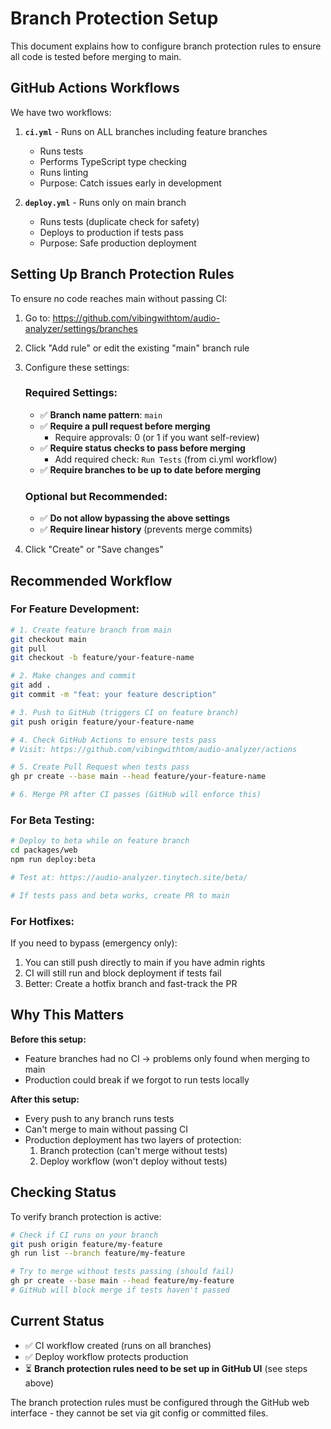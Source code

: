 # Branch Protection Setup

This document explains how to configure branch protection rules to ensure all code is tested before merging to main.

## GitHub Actions Workflows

We have two workflows:

1. **`ci.yml`** - Runs on ALL branches including feature branches
   - Runs tests
   - Performs TypeScript type checking
   - Runs linting
   - Purpose: Catch issues early in development

2. **`deploy.yml`** - Runs only on main branch
   - Runs tests (duplicate check for safety)
   - Deploys to production if tests pass
   - Purpose: Safe production deployment

## Setting Up Branch Protection Rules

To ensure no code reaches main without passing CI:

1. Go to: https://github.com/vibingwithtom/audio-analyzer/settings/branches

2. Click "Add rule" or edit the existing "main" branch rule

3. Configure these settings:

   ### Required Settings:
   - ✅ **Branch name pattern**: `main`
   - ✅ **Require a pull request before merging**
     - Require approvals: 0 (or 1 if you want self-review)
   - ✅ **Require status checks to pass before merging**
     - Add required check: `Run Tests` (from ci.yml workflow)
   - ✅ **Require branches to be up to date before merging**

   ### Optional but Recommended:
   - ✅ **Do not allow bypassing the above settings**
   - ✅ **Require linear history** (prevents merge commits)

4. Click "Create" or "Save changes"

## Recommended Workflow

### For Feature Development:

```bash
# 1. Create feature branch from main
git checkout main
git pull
git checkout -b feature/your-feature-name

# 2. Make changes and commit
git add .
git commit -m "feat: your feature description"

# 3. Push to GitHub (triggers CI on feature branch)
git push origin feature/your-feature-name

# 4. Check GitHub Actions to ensure tests pass
# Visit: https://github.com/vibingwithtom/audio-analyzer/actions

# 5. Create Pull Request when tests pass
gh pr create --base main --head feature/your-feature-name

# 6. Merge PR after CI passes (GitHub will enforce this)
```

### For Beta Testing:

```bash
# Deploy to beta while on feature branch
cd packages/web
npm run deploy:beta

# Test at: https://audio-analyzer.tinytech.site/beta/

# If tests pass and beta works, create PR to main
```

### For Hotfixes:

If you need to bypass (emergency only):
1. You can still push directly to main if you have admin rights
2. CI will still run and block deployment if tests fail
3. Better: Create a hotfix branch and fast-track the PR

## Why This Matters

**Before this setup:**
- Feature branches had no CI → problems only found when merging to main
- Production could break if we forgot to run tests locally

**After this setup:**
- Every push to any branch runs tests
- Can't merge to main without passing CI
- Production deployment has two layers of protection:
  1. Branch protection (can't merge without tests)
  2. Deploy workflow (won't deploy without tests)

## Checking Status

To verify branch protection is active:

```bash
# Check if CI runs on your branch
git push origin feature/my-feature
gh run list --branch feature/my-feature

# Try to merge without tests passing (should fail)
gh pr create --base main --head feature/my-feature
# GitHub will block merge if tests haven't passed
```

## Current Status

- ✅ CI workflow created (runs on all branches)
- ✅ Deploy workflow protects production
- ⏳ **Branch protection rules need to be set up in GitHub UI** (see steps above)

The branch protection rules must be configured through the GitHub web interface - they cannot be set via git config or committed files.
